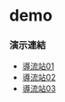 # demo
### 演示連結
- [導流站01](https://tai1013.github.io/demo/01)
- [導流站02](https://tai1013.github.io/demo/02)
- [導流站03](https://tai1013.github.io/demo/03)